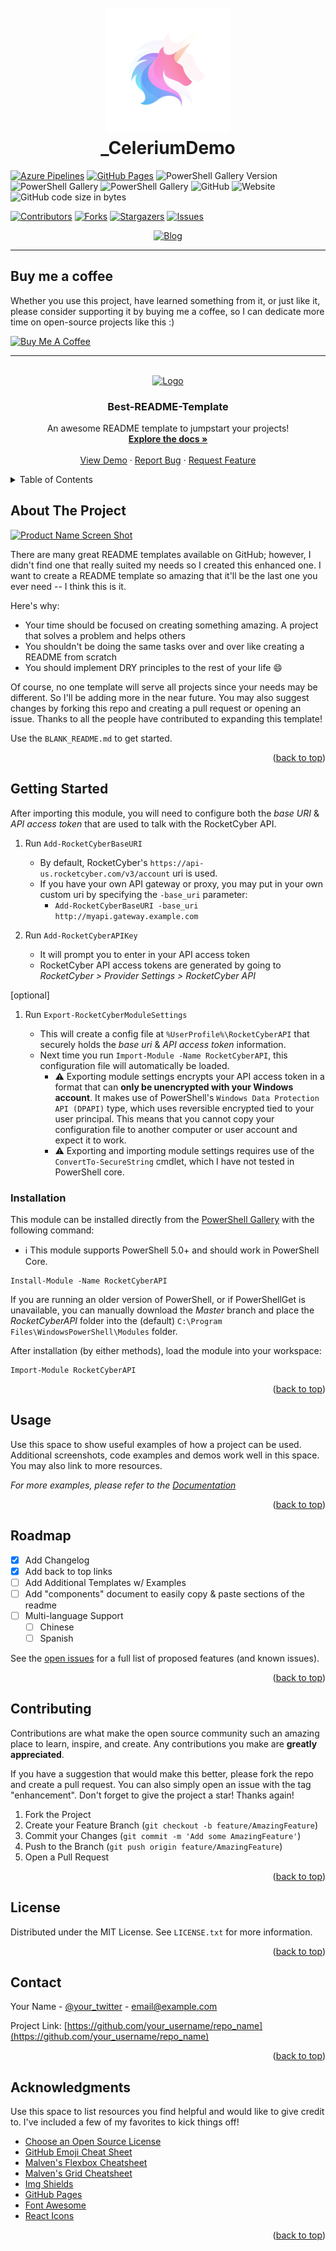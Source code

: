<h1 align="center">
  <br>
  <a href="http://Celerium.org"><img src="https://raw.githubusercontent.com/Celerium/Celerium/master/.github/workflows/Celerium-Logo-Square-Master.png" alt="_CeleriumDemo" width="200"></a>
  <br>
  _CeleriumDemo
  <br>
</h1>

[![Azure Pipelines](https://dev.azure.com/AzCelerium/CeleriumDemo/_apis/build/status%2FCelerium._CeleriumDemo?branchName=main)](https://dev.azure.com/AzCelerium/CeleriumDemo/_build/latest?definitionId=3&branchName=main)
[![GitHub Pages](https://github.com/Celerium/_CeleriumDemo/actions/workflows/pages/pages-build-deployment/badge.svg)](https://github.com/Celerium/_CeleriumDemo/actions/workflows/pages/pages-build-deployment)
![PowerShell Gallery Version](https://img.shields.io/powershellgallery/v/RocketCyberAPI?style=for-the-badge&logo=powershell)
![PowerShell Gallery](https://img.shields.io/powershellgallery/dt/RocketCyberAPI?style=for-the-badge)
![PowerShell Gallery](https://img.shields.io/powershellgallery/p/RocketCyberAPI?style=for-the-badge)
![GitHub](https://img.shields.io/github/license/Celerium/_CeleriumDemo?style=for-the-badge)
![Website](https://img.shields.io/website?label=Celerium.org&style=for-the-badge&url=https%3A%2F%2Fcelerium.org)
![GitHub code size in bytes](https://img.shields.io/github/languages/code-size/Celerium/_CeleriumDemo?style=for-the-badge)

[![Contributors][contributors-shield]][contributors-url]
[![Forks][forks-shield]][forks-url]
[![Stargazers][stars-shield]][stars-url]
[![Issues][issues-shield]][issues-url]

<p align="center">
  <a href="https://celerium.org"><img alt="Blog" src="https://img.shields.io/website?down_color=red&down_message=Celerium.org&label=Blog&style=for-the-badge&up_color=blue&up_message=Celerium.org&url=https%3A%2F%2Fcelerium.org"></a>
</p>



---
## Buy me a coffee

Whether you use this project, have learned something from it, or just like it, please consider supporting it by buying me a coffee, so I can dedicate more time on open-source projects like this :)

<a href="https://www.buymeacoffee.com/Celerium" target="_blank"><img src="https://www.buymeacoffee.com/assets/img/guidelines/download-assets-sm-2.svg" alt="Buy Me A Coffee" style="width:150px;height:50px;"></a>

---

<a name="readme-top"></a>




<!-- PROJECT LOGO -->
<br />
<div align="center">
  <a href="https://github.com/othneildrew/Best-README-Template">
    <img src="https://reconshell.com/wp-content/uploads/2021/12/powershell-arrays.png" alt="Logo">
  </a>

  <h3 align="center">Best-README-Template</h3>

  <p align="center">
    An awesome README template to jumpstart your projects!
    <br />
    <a href="https://github.com/othneildrew/Best-README-Template"><strong>Explore the docs »</strong></a>
    <br />
    <br />
    <a href="https://github.com/othneildrew/Best-README-Template">View Demo</a>
    ·
    <a href="https://github.com/othneildrew/Best-README-Template/issues">Report Bug</a>
    ·
    <a href="https://github.com/othneildrew/Best-README-Template/issues">Request Feature</a>
  </p>
</div>



<!-- TABLE OF CONTENTS -->
<details>
  <summary>Table of Contents</summary>
  <ol>
    <li>
      <a href="#about-the-project">About The Project</a>
      <ul>
        <li><a href="#built-with">Built With</a></li>
      </ul>
    </li>
    <li>
      <a href="#getting-started">Getting Started</a>
      <ul>
        <li><a href="#prerequisites">Prerequisites</a></li>
        <li><a href="#installation">Installation</a></li>
      </ul>
    </li>
    <li><a href="#usage">Usage</a></li>
    <li><a href="#roadmap">Roadmap</a></li>
    <li><a href="#contributing">Contributing</a></li>
    <li><a href="#license">License</a></li>
    <li><a href="#contact">Contact</a></li>
    <li><a href="#acknowledgments">Acknowledgments</a></li>
  </ol>
</details>



<!-- ABOUT THE PROJECT -->
## About The Project

[![Product Name Screen Shot][product-screenshot]](https://reconshell.com/wp-content/uploads/2021/12/powershell-arrays.png)

There are many great README templates available on GitHub; however, I didn't find one that really suited my needs so I created this enhanced one. I want to create a README template so amazing that it'll be the last one you ever need -- I think this is it.

Here's why:
* Your time should be focused on creating something amazing. A project that solves a problem and helps others
* You shouldn't be doing the same tasks over and over like creating a README from scratch
* You should implement DRY principles to the rest of your life :smile:

Of course, no one template will serve all projects since your needs may be different. So I'll be adding more in the near future. You may also suggest changes by forking this repo and creating a pull request or opening an issue. Thanks to all the people have contributed to expanding this template!

Use the `BLANK_README.md` to get started.

<p align="right">(<a href="#readme-top">back to top</a>)</p>


<!-- GETTING STARTED -->
## Getting Started

After importing this module, you will need to configure both the *base URI* & *API access token* that are used to talk with the RocketCyber API.

1. Run `Add-RocketCyberBaseURI`
   * By default, RocketCyber's `https://api-us.rocketcyber.com/v3/account` uri is used.
   * If you have your own API gateway or proxy, you may put in your own custom uri by specifying the `-base_uri` parameter:
     * `Add-RocketCyberBaseURI -base_uri http://myapi.gateway.example.com`

2. Run `Add-RocketCyberAPIKey`
   * It will prompt you to enter in your API access token
   * RocketCyber API access tokens are generated by going to *RocketCyber > Provider Settings > RocketCyber API*

[optional]

1. Run `Export-RocketCyberModuleSettings`

   * This will create a config file at `%UserProfile%\RocketCyberAPI` that securely holds the *base uri* & *API access token* information.
   * Next time you run `Import-Module -Name RocketCyberAPI`, this configuration file will automatically be loaded.
      * :warning: Exporting module settings encrypts your API access token in a format that can **only be unencrypted with your Windows account**. It makes use of PowerShell's `Windows Data Protection API (DPAPI)` type, which uses reversible encrypted tied to your user principal. This means that you cannot copy your configuration file to another computer or user account and expect it to work.
      * :warning: Exporting and importing module settings requires use of the `ConvertTo-SecureString` cmdlet, which I have not tested in PowerShell core.

### Installation

This module can be installed directly from the [PowerShell Gallery](https://www.powershellgallery.com/packages/RocketCyberAPI) with the following command:

* :information_source: This module supports PowerShell 5.0+ and should work in PowerShell Core.

```posh
Install-Module -Name RocketCyberAPI
```

If you are running an older version of PowerShell, or if PowerShellGet is unavailable, you can manually download the *Master* branch and place the *RocketCyberAPI* folder into the (default) `C:\Program Files\WindowsPowerShell\Modules` folder.

After installation (by either methods), load the module into your workspace:

```posh
Import-Module RocketCyberAPI
```

<p align="right">(<a href="#readme-top">back to top</a>)</p>



<!-- USAGE EXAMPLES -->
## Usage

Use this space to show useful examples of how a project can be used. Additional screenshots, code examples and demos work well in this space. You may also link to more resources.

_For more examples, please refer to the [Documentation](https://example.com)_

<p align="right">(<a href="#readme-top">back to top</a>)</p>



<!-- ROADMAP -->
## Roadmap

- [x] Add Changelog
- [x] Add back to top links
- [ ] Add Additional Templates w/ Examples
- [ ] Add "components" document to easily copy & paste sections of the readme
- [ ] Multi-language Support
    - [ ] Chinese
    - [ ] Spanish

See the [open issues](https://github.com/othneildrew/Best-README-Template/issues) for a full list of proposed features (and known issues).

<p align="right">(<a href="#readme-top">back to top</a>)</p>



<!-- CONTRIBUTING -->
## Contributing

Contributions are what make the open source community such an amazing place to learn, inspire, and create. Any contributions you make are **greatly appreciated**.

If you have a suggestion that would make this better, please fork the repo and create a pull request. You can also simply open an issue with the tag "enhancement".
Don't forget to give the project a star! Thanks again!

1. Fork the Project
2. Create your Feature Branch (`git checkout -b feature/AmazingFeature`)
3. Commit your Changes (`git commit -m 'Add some AmazingFeature'`)
4. Push to the Branch (`git push origin feature/AmazingFeature`)
5. Open a Pull Request

<p align="right">(<a href="#readme-top">back to top</a>)</p>



<!-- LICENSE -->
## License

Distributed under the MIT License. See `LICENSE.txt` for more information.

<p align="right">(<a href="#readme-top">back to top</a>)</p>



<!-- CONTACT -->
## Contact

Your Name - [@your_twitter](https://twitter.com/your_username) - email@example.com

Project Link: [https://github.com/your_username/repo_name](https://github.com/your_username/repo_name)

<p align="right">(<a href="#readme-top">back to top</a>)</p>



<!-- ACKNOWLEDGMENTS -->
## Acknowledgments

Use this space to list resources you find helpful and would like to give credit to. I've included a few of my favorites to kick things off!

* [Choose an Open Source License](https://choosealicense.com)
* [GitHub Emoji Cheat Sheet](https://www.webpagefx.com/tools/emoji-cheat-sheet)
* [Malven's Flexbox Cheatsheet](https://flexbox.malven.co/)
* [Malven's Grid Cheatsheet](https://grid.malven.co/)
* [Img Shields](https://shields.io)
* [GitHub Pages](https://pages.github.com)
* [Font Awesome](https://fontawesome.com)
* [React Icons](https://react-icons.github.io/react-icons/search)

<p align="right">(<a href="#readme-top">back to top</a>)</p>



<!-- MARKDOWN LINKS & IMAGES -->
<!-- https://www.markdownguide.org/basic-syntax/#reference-style-links -->
[contributors-shield]: https://img.shields.io/github/contributors/othneildrew/Best-README-Template.svg?style=for-the-badge
[contributors-url]: https://github.com/othneildrew/Best-README-Template/graphs/contributors
[forks-shield]: https://img.shields.io/github/forks/othneildrew/Best-README-Template.svg?style=for-the-badge
[forks-url]: https://github.com/othneildrew/Best-README-Template/network/members
[stars-shield]: https://img.shields.io/github/stars/othneildrew/Best-README-Template.svg?style=for-the-badge
[stars-url]: https://github.com/othneildrew/Best-README-Template/stargazers
[issues-shield]: https://img.shields.io/github/issues/othneildrew/Best-README-Template.svg?style=for-the-badge
[issues-url]: https://github.com/othneildrew/Best-README-Template/issues
[product-screenshot]: images/screenshot.png

